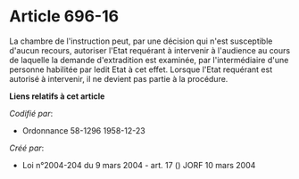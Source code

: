 # Article 696-16

La chambre de l'instruction peut, par une décision qui n'est susceptible d'aucun recours, autoriser l'Etat requérant à
intervenir à l'audience au cours de laquelle la demande d'extradition est examinée, par l'intermédiaire d'une personne
habilitée par ledit Etat à cet effet. Lorsque l'Etat requérant est autorisé à intervenir, il ne devient pas partie à la
procédure.

**Liens relatifs à cet article**

_Codifié par_:

  - Ordonnance 58-1296 1958-12-23

_Créé par_:

  - Loi n°2004-204 du 9 mars 2004 - art. 17 () JORF 10 mars 2004
